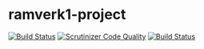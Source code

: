# ramverk1-project
[![Build Status](https://travis-ci.org/pererselena/ramverk1-project.svg?branch=master)](https://travis-ci.org/pererselena/ramverk1-project)
[![Scrutinizer Code Quality](https://scrutinizer-ci.com/g/pererselena/ramverk1-project/badges/quality-score.png?b=master)](https://scrutinizer-ci.com/g/pererselena/ramverk1-project/?branch=master)
[![Build Status](https://scrutinizer-ci.com/g/pererselena/ramverk1-project/badges/build.png?b=master)](https://scrutinizer-ci.com/g/pererselena/ramverk1-project/build-status/master)